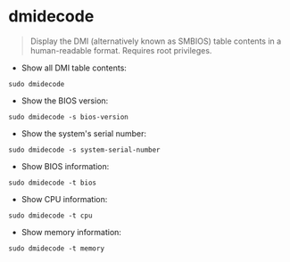 # dmidecode

> Display the DMI (alternatively known as SMBIOS) table contents in a human-readable format.
> Requires root privileges.

- Show all DMI table contents:

`sudo dmidecode`

- Show the BIOS version:

`sudo dmidecode -s bios-version`

- Show the system's serial number:

`sudo dmidecode -s system-serial-number`

- Show BIOS information:

`sudo dmidecode -t bios`

- Show CPU information:

`sudo dmidecode -t cpu`

- Show memory information:

`sudo dmidecode -t memory`
